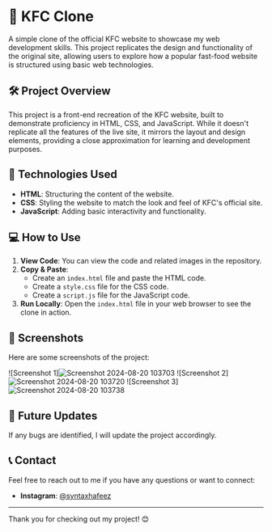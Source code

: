 # 🍗 KFC Clone

A simple clone of the official KFC website to showcase my web development skills. This project replicates the design and functionality of the original site, allowing users to explore how a popular fast-food website is structured using basic web technologies.

## 🛠️ Project Overview

This project is a front-end recreation of the KFC website, built to demonstrate proficiency in HTML, CSS, and JavaScript. While it doesn't replicate all the features of the live site, it mirrors the layout and design elements, providing a close approximation for learning and development purposes.

## 🚀 Technologies Used

- **HTML**: Structuring the content of the website.
- **CSS**: Styling the website to match the look and feel of KFC's official site.
- **JavaScript**: Adding basic interactivity and functionality.

## 💻 How to Use

1. **View Code**: You can view the code and related images in the repository.
2. **Copy & Paste**:
   - Create an `index.html` file and paste the HTML code.
   - Create a `style.css` file for the CSS code.
   - Create a `script.js` file for the JavaScript code.
3. **Run Locally**: Open the `index.html` file in your web browser to see the clone in action.

## 📸 Screenshots

Here are some screenshots of the project:

![Screenshot 1]![Screenshot 2024-08-20 103703](https://github.com/user-attachments/assets/52c69bc0-a866-4475-9e3c-cb5958ad3be1)
![Screenshot 2]![Screenshot 2024-08-20 103720](https://github.com/user-attachments/assets/d390c3c0-39fa-453c-9242-960fa2f5bec6)
![Screenshot 3]![Screenshot 2024-08-20 103738](https://github.com/user-attachments/assets/6d492900-b473-4326-aa31-9884b8e52b55)

## 🔧 Future Updates

If any bugs are identified, I will update the project accordingly.

## 📞 Contact

Feel free to reach out to me if you have any questions or want to connect:

- **Instagram**: [@syntaxhafeez](https://www.instagram.com/syntaxhafeez)

---

Thank you for checking out my project! 😊
